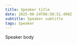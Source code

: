 ```yaml
---
title: Speaker title
date: 2025-06-24T06:50:51.490Z
subtitle: Speaker subtitle
tags: Speaker
---
```

S﻿peaker body